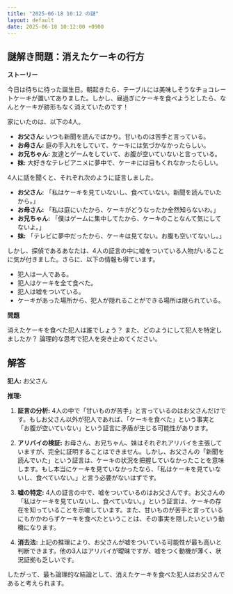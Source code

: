 ```yaml
---
title: "2025-06-18 10:12 の謎"
layout: default
date: 2025-06-18 10:12:00 +0900
---
```

## 謎解き問題：消えたケーキの行方

**ストーリー**

今日は待ちに待った誕生日。朝起きたら、テーブルには美味しそうなチョコレートケーキが置いてありました。しかし、昼過ぎにケーキを食べようとしたら、なんとケーキが跡形もなく消えていたのです！

家にいたのは、以下の4人。

*   **お父さん:** いつも新聞を読んでばかり。甘いものは苦手と言っている。
*   **お母さん:** 庭の手入れをしていて、ケーキには気づかなかったらしい。
*   **お兄ちゃん:** 友達とゲームをしていて、お腹が空いていないと言っている。
*   **妹:** 大好きなテレビアニメに夢中で、ケーキには目もくれなかったらしい。

4人に話を聞くと、それぞれ次のように証言しました。

*   **お父さん:** 「私はケーキを見ていないし、食べていない。新聞を読んでいたから。」
*   **お母さん:** 「私は庭にいたから、ケーキがどうなったか全然知らないわ。」
*   **お兄ちゃん:** 「僕はゲームに集中してたから、ケーキのことなんて気にしてないよ。」
*   **妹:** 「テレビに夢中だったから、ケーキは見てない。お腹も空いてないし。」

しかし、探偵であるあなたは、4人の証言の中に嘘をついている人物がいることに気が付きました。さらに、以下の情報も得ています。

*   犯人は一人である。
*   犯人はケーキを全て食べた。
*   犯人は嘘をついている。
*   ケーキがあった場所から、犯人が隠れることができる場所は限られている。

**問題**

消えたケーキを食べた犯人は誰でしょう？ また、どのようにして犯人を特定しましたか？ 論理的な思考で犯人を突き止めてください。

## 解答

**犯人:** お父さん

**推理:**

1.  **証言の分析:** 4人の中で「甘いものが苦手」と言っているのはお父さんだけです。もしお父さん以外が犯人であれば、「ケーキを食べた」という事実と「お腹が空いていない」という証言に矛盾が生じる可能性があります。

2.  **アリバイの検証:** お母さん、お兄ちゃん、妹はそれぞれアリバイを主張していますが、完全に証明することはできません。しかし、お父さんの「新聞を読んでいた」という証言は、ケーキの状況を把握していなかったことを意味します。もし本当にケーキを見ていなかったなら、「私はケーキを見ていないし、食べていない。」と言う必要がないはずです。

3.  **嘘の特定:** 4人の証言の中で、嘘をついているのはお父さんです。お父さんの「私はケーキを見ていないし、食べていない。」という証言は、ケーキの存在を知っていることを示唆しています。また、甘いものが苦手と言っているにもかかわらずケーキを食べたということは、その事実を隠したいという動機になります。

4.  **消去法:** 上記の推理により、お父さんが嘘をついている可能性が最も高いと判断できます。他の3人はアリバイが曖昧ですが、嘘をつく動機が薄く、状況証拠も乏しいです。

したがって、最も論理的な結論として、消えたケーキを食べた犯人はお父さんであると考えられます。
